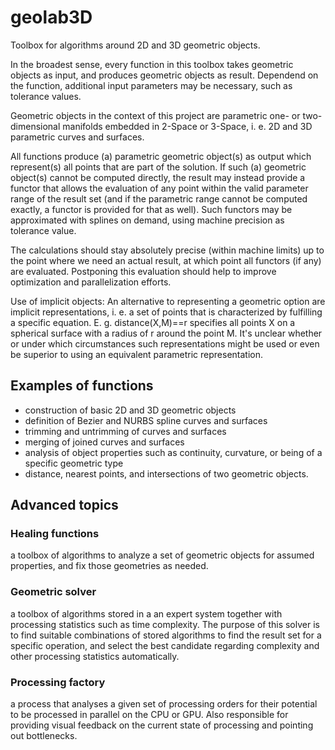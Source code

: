 # geolab3D
Toolbox for algorithms around 2D and 3D geometric objects.

In the broadest sense, every function in this toolbox takes geometric objects as input, and produces geometric objects as result. Dependend on the function, additional input parameters may be necessary, such as tolerance values.

Geometric objects in the context of this project are parametric one- or two-dimensional manifolds embedded in 2-Space or
3-Space, i. e. 2D and 3D parametric curves and surfaces.

All functions produce (a) parametric geometric object(s) as output which represent(s) all points that are part of the solution.
If such (a) geometric object(s) cannot be computed directly, the result may instead provide a functor that allows the evaluation
of any point within the valid parameter range of the result set (and if the parametric range cannot be computed exactly, a functor
is provided for that as well). Such functors may be approximated with splines on demand, using machine precision as tolerance value.

The calculations should stay absolutely precise (within machine limits) up to the point where we need an actual result, at which
point all functors (if any) are evaluated. Postponing this evaluation should help to improve optimization and parallelization efforts.

Use of implicit objects: An alternative to representing a geometric option are implicit representations, i. e. a set of points that
is characterized by fulfilling a specific equation. E. g. distance(X,M)==r specifies all points X on a spherical surface with a
radius of r around the point M. It's unclear whether or under which circumstances such representations might be used or even be
superior to using an equivalent parametric representation.


## Examples of functions

  * construction of basic 2D and 3D geometric objects
  * definition of Bezier and NURBS spline curves and surfaces
  * trimming and untrimming of curves and surfaces
  * merging of joined curves and surfaces
  * analysis of object properties such as continuity, curvature, or being of a specific geometric type
  * distance, nearest points, and intersections of two geometric objects.


## Advanced topics

### Healing functions
a toolbox of algorithms to analyze a set of geometric objects for assumed properties, and fix those geometries
as needed.

### Geometric solver
a toolbox of algorithms stored in a an expert system together with processing statistics such as time complexity.
The purpose of this solver is to find suitable combinations of stored algorithms to find the result set for a specific operation,
and select the best candidate regarding complexity and other processing statistics automatically.

### Processing factory
a process that analyses a given set of processing orders for their potential to be processed in parallel on the
CPU or GPU. Also responsible for providing visual feedback on the current state of processing and pointing out bottlenecks.

